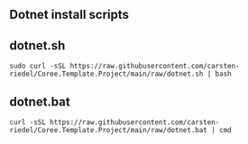 ## Dotnet install scripts

## dotnet.sh

```
sudo curl -sSL https://raw.githubusercontent.com/carsten-riedel/Coree.Template.Project/main/raw/dotnet.sh | bash
```

## dotnet.bat

```
curl -sSL https://raw.githubusercontent.com/carsten-riedel/Coree.Template.Project/main/raw/dotnet.bat | cmd
```
